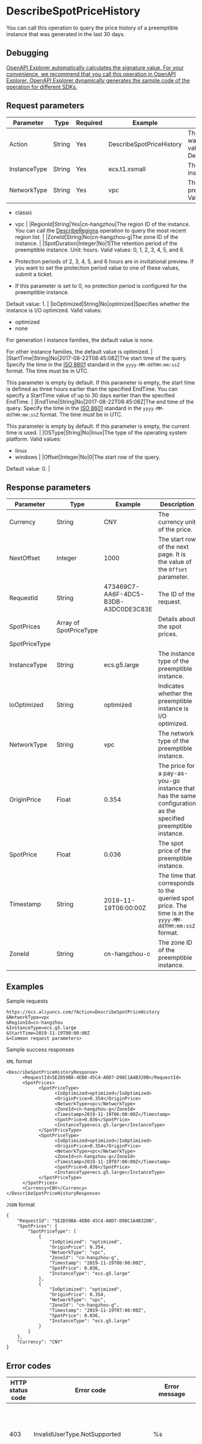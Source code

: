 # DescribeSpotPriceHistory

You can call this operation to query the price history of a preemptible instance that was generated in the last 30 days.

## Debugging

[OpenAPI Explorer automatically calculates the signature value. For your convenience, we recommend that you call this operation in OpenAPI Explorer. OpenAPI Explorer dynamically generates the sample code of the operation for different SDKs.](https://api.aliyun.com/#product=Ecs&api=DescribeSpotPriceHistory&type=RPC&version=2014-05-26)

## Request parameters

|Parameter|Type|Required|Example|Description|
|---------|----|--------|-------|-----------|
|Action|String|Yes|DescribeSpotPriceHistory|The operation that you want to perform. Set the value to DescribeSpotPriceHistory. |
|InstanceType|String|Yes|ecs.t1.xsmall|The instance type of the instance. |
|NetworkType|String|Yes|vpc|The network type of the preemptible instance. Valid values:

-   classic
-   vpc |
|RegionId|String|Yes|cn-hangzhou|The region ID of the instance. You can call the [DescribeRegions](~~25609~~) operation to query the most recent region list. |
|ZoneId|String|No|cn-hangzhou-g|The zone ID of the instance. |
|SpotDuration|Integer|No|1|The retention period of the preemptible instance. Unit: hours. Valid values: 0, 1, 2, 3, 4, 5, and 6.

-   Protection periods of 2, 3, 4, 5, and 6 hours are in invitational preview. If you want to set the protection period value to one of these values, submit a ticket.
-   If this parameter is set to 0, no protection period is configured for the preemptible instance.

Default value: 1. |
|IoOptimized|String|No|optimized|Specifies whether the instance is I/O optimized. Valid values:

-   optimized
-   none

For generation I instance families, the default value is none.

For other instance families, the default value is optimized. |
|StartTime|String|No|2017-08-22T08:45:08Z|The start time of the query. Specify the time in the [ISO 8601](~~25696~~) standard in the `yyyy-MM-ddTHH:mm:ssZ` format. The time must be in UTC.

This parameter is empty by default. If this parameter is empty, the start time is defined as three hours earlier than the specified EndTime. You can specify a StartTime value of up to 30 days earlier than the specified EndTime. |
|EndTime|String|No|2017-08-22T08:45:08Z|The end time of the query. Specify the time in the [ISO 8601](~~25696~~) standard in the `yyyy-MM-ddTHH:mm:ssZ` format. The time must be in UTC.

This parameter is empty by default. If this parameter is empty, the current time is used. |
|OSType|String|No|linux|The type of the operating system platform. Valid values:

-   linux
-   windows |
|Offset|Integer|No|0|The start row of the query.

Default value: 0. |

## Response parameters

|Parameter|Type|Example|Description|
|---------|----|-------|-----------|
|Currency|String|CNY|The currency unit of the price. |
|NextOffset|Integer|1000|The start row of the next page. It is the value of the `Offset` parameter. |
|RequestId|String|473469C7-AA6F-4DC5-B3DB-A3DC0DE3C83E|The ID of the request. |
|SpotPrices|Array of SpotPriceType| |Details about the spot prices. |
|SpotPriceType| | | |
|InstanceType|String|ecs.g5.large|The instance type of the preemptible instance. |
|IoOptimized|String|optimized|Indicates whether the preemptible instance is I/O optimized. |
|NetworkType|String|vpc|The network type of the preemptible instance. |
|OriginPrice|Float|0.354|The price for a pay-as-you-go instance that has the same configuration as the specified preemptible instance. |
|SpotPrice|Float|0.036|The spot price of the preemptible instance. |
|Timestamp|String|2019-11-19T06:00:00Z|The time that corresponds to the queried spot price. The time is in the `yyyy-MM-ddTHH:mm:ssZ` format. |
|ZoneId|String|cn-hangzhou-c|The zone ID of the preemptible instance. |

## Examples

Sample requests

```
https://ecs.aliyuncs.com/?Action=DescribeSpotPriceHistory
&NetworkType=vpc
&RegionId=cn-hangzhou
&InstanceType=ecs.g5.large
&StartTime=2019-11-19T00:00:00Z
&<Common request parameters>
```

Sample success responses

`XML` format

```
<DescribeSpotPriceHistoryResponse>
      <RequestId>5E2D59BA-4EB0-45C4-A0D7-D98C1A4B320B</RequestId>
      <SpotPrices>
            <SpotPriceType>
                  <IoOptimized>optimized</IoOptimized>
                  <OriginPrice>0.354</OriginPrice>
                  <NetworkType>vpc</NetworkType>
                  <ZoneId>cn-hangzhou-g</ZoneId>
                  <Timestamp>2019-11-19T06:00:00Z</Timestamp>
                  <SpotPrice>0.036</SpotPrice>
                  <InstanceType>ecs.g5.large</InstanceType>
            </SpotPriceType>
            <SpotPriceType>
                  <IoOptimized>optimized</IoOptimized>
                  <OriginPrice>0.354</OriginPrice>
                  <NetworkType>vpc</NetworkType>
                  <ZoneId>cn-hangzhou-g</ZoneId>
                  <Timestamp>2019-11-19T07:00:00Z</Timestamp>
                  <SpotPrice>0.036</SpotPrice>
                  <InstanceType>ecs.g5.large</InstanceType>
            </SpotPriceType>
      </SpotPrices>
      <Currency>CNY</Currency>
</DescribeSpotPriceHistoryResponse>
```

`JSON` format

```
{
    "RequestId": "5E2D59BA-4EB0-45C4-A0D7-D98C1A4B320B",
    "SpotPrices": {
        "SpotPriceType": [
            {
                "IoOptimized": "optimized",
                "OriginPrice": 0.354,
                "NetworkType": "vpc",
                "ZoneId": "cn-hangzhou-g",
                "Timestamp": "2019-11-19T06:00:00Z",
                "SpotPrice": 0.036,
                "InstanceType": "ecs.g5.large"
            },
            {
                "IoOptimized": "optimized",
                "OriginPrice": 0.354,
                "NetworkType": "vpc",
                "ZoneId": "cn-hangzhou-g",
                "Timestamp": "2019-11-19T07:00:00Z",
                "SpotPrice": 0.036,
                "InstanceType": "ecs.g5.large"
            }
        ]
    },
    "Currency": "CNY"
}
```

## Error codes

|HTTP status code|Error code|Error message|Description|
|----------------|----------|-------------|-----------|
|403|InvalidUserType.NotSupported|%s|The error message returned because your account does not support this operation.|
|403|Abs.InvalidAccount.NotFound|%s|The error message returned because your Alibaba Cloud account does not exist or your AccessKey pair has expired.|
|400|MissingParameter|%s|The error message returned because a required parameter is not specified.|
|403|Forbedden.NotSupportRAM|%s|The error message returned because RAM users are not authorized to perform this operation.|
|400|UnsupportedParameter|%s|The error message returned because a specific parameter is not supported.|
|403|Forbbiden.SubUser|%s|The error message returned because you are not authorized to manage this resource. Contact the owner of the Alibaba Cloud account for authorization.|
|400|InvalidParameter|%s|The error message returned because a specified parameter is invalid.|
|400|InvalidInstanceID.Malformed|%s|The error message returned because the specified InstanceId parameter is invalid.|
|400|InvalidParams.StartTime|%s|The error message returned because the specified StartTime parameter is invalid.|
|400|InvalidParams.EndTime|%s|The error message returned because the specified EndTime parameter is invalid.|
|400|Abs.Abs.InvalidSpotInstanceUID|%s|The error message returned because the format of the preemptible instance ID is invalid.|
|400|InvalidParams.NetworkType|%s|The error message returned because the specified NetworkType parameter is invalid.|
|400|InvalidParams.IoOptimized|%s|The error message returned because the specified IoOptimized parameter is invalid.|
|400|InvalidParams.OSType|%s|The error message returned because the specified OSType parameter is invalid.|
|400|Abs.IoOptimized.ValueNotSupported|%s|The error message returned because the I/O optimization attribute of the instance is invalid. Check whether the specified IoOptimized parameter is valid.|
|400|InvalidZoneId.NotFound|The specified zone does not exist.|The error message returned because the specified ZoneId parameter does not exist.|
|400|InvalidParams.ZoneId|%s|The error message returned because the specified ZoneId parameter is invalid.|
|400|InvalidParams.RegionId|%s|The error message returned because the specified RegionId parameter is invalid.|
|400|InvalidParams.InstanceType|%s|The error message returned because the specified InstanceType parameter is invalid.|
|400|InvalidParams.PageSize|%s|The error message returned because the specified PageSize parameter is invalid.|
|400|InvalidParams.Offset|%s|The error message returned because the specified Offset parameter is invalid.|
|400|InvalidInstanceType.ValueNotSupported|%s|The error message returned because this operation cannot be performed on instances of the specified instance type.|
|400|DependencyViolation.IoOptimized|The specified instancetype must be IoOptimized instance.|The error message returned because the specified instance type is not I/O optimized.|
|400|InvalidSpotDuration|The specified SpotDuration is not valid.|The error message returned because the specified SpotDuration parameter is invalid.|

For a list of error codes, visit the [API Error Center](https://error-center.alibabacloud.com/status/product/Ecs).


